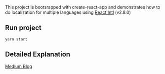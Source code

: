 This project is bootsrapped with create-react-app and demonstrates how to do localization for multiple languages using [React Intl](https://github.com/formatjs/react-intl) (v2.8.0)

## Run project

`yarn start`

## Detailed Explanation
[Medium Blog](https://medium.com/@debabrata100/96afd4169523)
